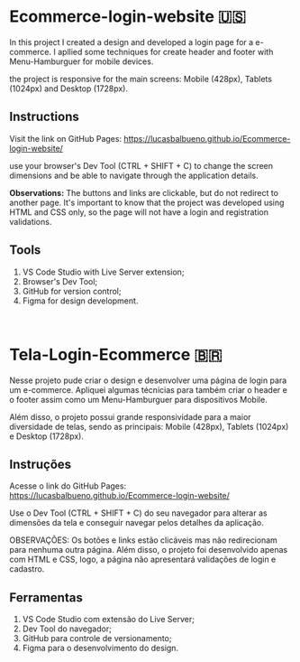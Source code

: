 # Ecommerce-login-website 🇺🇸

In this project I created a design and developed a login page for a e-commerce. I apllied some techniques for create header and footer with Menu-Hamburguer for mobile devices.

the project is responsive for the main screens: Mobile (428px), Tablets (1024px) and Desktop (1728px).

## Instructions

Visit the link on GitHub Pages: https://lucasbalbueno.github.io/Ecommerce-login-website/

use your browser's Dev Tool (CTRL + SHIFT + C) to change the screen dimensions and be able to navigate through the application details.

__Observations:__ The buttons and links are clickable, but do not redirect to another page. It's important to know that the project was developed using HTML and CSS only, so the page will not have a login and registration validations.

## Tools

1. VS Code Studio with Live Server extension;
2. Browser's Dev Tool;
3. GitHub for version control;
4. Figma for design development.

<br/>

# Tela-Login-Ecommerce 🇧🇷

Nesse projeto pude criar o design e desenvolver uma página de login para um e-commerce. Apliquei algumas técnicias para também criar o header e o footer assim como um Menu-Hamburguer para dispositivos Mobile.

Além disso, o projeto possui grande responsividade para a maior diversidade de telas, sendo as principais: Mobile (428px), Tablets (1024px) e Desktop (1728px).

## Instruções

Acesse o link do GitHub Pages: https://lucasbalbueno.github.io/Ecommerce-login-website/

Use o Dev Tool (CTRL + SHIFT + C) do seu navegador para alterar as dimensões da tela e conseguir navegar pelos detalhes da aplicação.

OBSERVAÇÕES: Os botões e links estão clicáveis mas não redirecionam para nenhuma outra página. Além disso, o projeto foi desenvolvido apenas com HTML e CSS, logo, a página não apresentará validações de login e cadastro.

## Ferramentas

1. VS Code Studio com extensão do Live Server;
2. Dev Tool do navegador;
3. GitHub para controle de versionamento;
4. Figma para o desenvolvimento do design.
